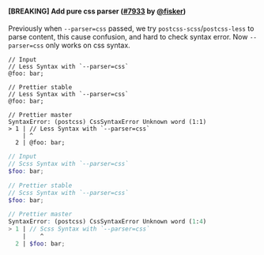 #### [BREAKING] Add pure css parser ([#7933](https://github.com/prettier/prettier/pull/7933) by [@fisker](https://github.com/fisker))

Previously when `--parser=css` passed, we try `postcss-scss`/`postcss-less` to parse content, this cause confusion, and hard to check syntax error. Now `--parser=css` only works on css syntax.

<!-- prettier-ignore -->
```less
// Input
// Less Syntax with `--parser=css`
@foo: bar;

// Prettier stable
// Less Syntax with `--parser=css`
@foo: bar;

// Prettier master
SyntaxError: (postcss) CssSyntaxError Unknown word (1:1)
> 1 | // Less Syntax with `--parser=css`
    | ^
  2 | @foo: bar;
```

<!-- prettier-ignore -->
```scss
// Input
// Scss Syntax with `--parser=css`
$foo: bar;

// Prettier stable
// Scss Syntax with `--parser=css`
$foo: bar;

// Prettier master
SyntaxError: (postcss) CssSyntaxError Unknown word (1:4)
> 1 | // Scss Syntax with `--parser=css`
    |    ^
  2 | $foo: bar;
```
